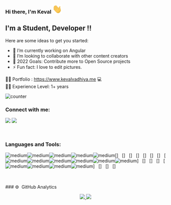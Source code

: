 ### Hi there, I'm Keval  <img src="https://raw.githubusercontent.com/ptprashanttripathi/ptprashanttripathi/master/hi.gif" width="30px">


## I'm a Student, Developer !!


Here are some ideas to get you started:

- 🔭 I’m currently working on Angular 
- 👯 I’m looking to collaborate with other content creators
- 🥅 2022 Goals: Contribute more to Open Source projects
- ⚡ Fun fact: I love to edit pictures.

👨‍💻 Portfolio : https://www.kevalvadhiya.me 💻<br>
👨‍🎓 Experience Level: 1+ years

![counter](https://komarev.com/ghpvc/?username=keval101&style=flat-square)

### Connect with me:


[<img src="https://img.shields.io/badge/linkedin-%230077B5.svg?&style=for-the-badge&logo=linkedin&logoColor=white" />][linkedin]
[<img src = "https://img.shields.io/badge/instagram-%23E4405F.svg?&style=for-the-badge&logo=instagram&logoColor=white">][instagram]

<br />

### Languages and Tools:

[<img align="left" alt="medium" src="https://img.shields.io/badge/Angular-DD0031?style=for-the-badge&logo=angular&logoColor=white"/>] &nbsp;
[<img align="left" alt="medium" src="https://img.shields.io/badge/Material%20UI-007FFF?style=for-the-badge&logo=mui&logoColor=white"/>] &nbsp;
[<img align="left" alt="medium" src="https://img.shields.io/badge/material%20design-757575?style=for-the-badge&logo=material%20design&logoColor=white"/>] &nbsp;
[<img align="left" alt="medium" src="https://img.shields.io/badge/Sass-CC6699?style=for-the-badge&logo=sass&logoColor=white"/>] &nbsp;
[<img align="left" alt="medium" src="https://img.shields.io/badge/Tailwind_CSS-38B2AC?style=for-the-badge&logo=tailwind-css&logoColor=white"/>] &nbsp;
[<img align="left" alt="medium" src="https://img.shields.io/badge/Visual_Studio_Code-0078D4?style=for-the-badge&logo=visual%20studio%20code&logoColor=white"/>] &nbsp;
[<img align="left" alt="medium" src="https://img.shields.io/badge/CSS3-1572B6?style=for-the-badge&logo=css3&logoColor=white"/>] &nbsp;
[<img align="left" alt="medium" src="https://img.shields.io/badge/HTML5-E34F26?style=for-the-badge&logo=html5&logoColor=white"/>] &nbsp;
[<img align="left" alt="medium" src="https://img.shields.io/badge/JavaScript-323330?style=for-the-badge&logo=javascript&logoColor=F7DF1E"/>] &nbsp;
[<img align="left" alt="medium" src="https://img.shields.io/badge/TypeScript-007ACC?style=for-the-badge&logo=typescript&logoColor=white"/>] &nbsp;
[<img align="left" alt="medium" src="https://img.shields.io/badge/Windows-0078D6?style=for-the-badge&logo=windows&logoColor=white"/>] &nbsp;
[<img align="left" alt="medium" src="https://img.shields.io/badge/GIT-E44C30?style=for-the-badge&logo=git&logoColor=white"/>] &nbsp;
[<img align="left" alt="medium" src="https://img.shields.io/badge/Jira-0052CC?style=for-the-badge&logo=Jira&logoColor=white"/>] &nbsp;
[<img align="left" alt="medium" src="https://img.shields.io/badge/Adobe%20XD-470137?style=for-the-badge&logo=Adobe%20XD&logoColor=#FF61F6"/>] &nbsp;
[<img align="left" alt="medium" src="https://img.shields.io/badge/Adobe%20Photoshop-31A8FF?style=for-the-badge&logo=Adobe%20Photoshop&logoColor=black"/>] &nbsp;

<br />
<br />
### ⚙️  &nbsp;GitHub Analytics

<p align="center">
<a href="https://github.com/keval101">
  <img height="180em" src="https://github-readme-stats-eight-theta.vercel.app/api?username=keval101&show_icons=true&theme=codeSTACKr&include_all_commits=true&count_private=true" />
  <img height="180em" src="https://github-readme-stats-eight-theta.vercel.app/api/top-langs/?username=keval101&layout=compact&exclude_lang=java+r&theme=codeSTACKr" />
</p>

[instagram]: https://www.instagram.com/keval_vadhiya101/
[linkedin]: https://www.linkedin.com/in/keval-vadhiya-914064199/
